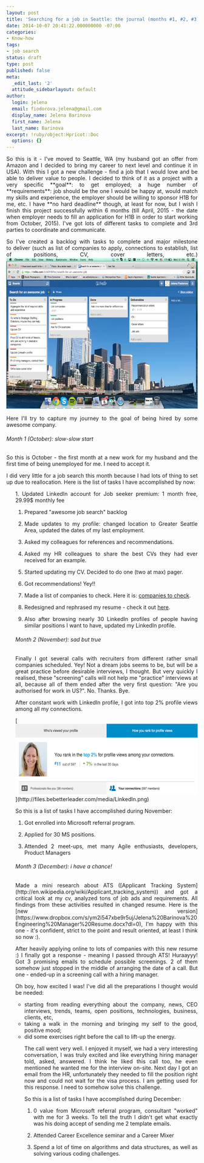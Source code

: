```yaml
---
layout: post
title: 'Searching for a job in Seattle: the journal (months #1, #2, #3)'
date: 2014-10-07 20:41:22.000000000 -07:00
categories:
- Know-how
tags:
- job search
status: draft
type: post
published: false
meta:
  _edit_last: '2'
  attitude_sidebarlayout: default
author:
  login: jelena
  email: fiodorova.jelena@gmail.com
  display_name: Jelena Barinova
  first_name: Jelena
  last_name: Barinova
excerpt: !ruby/object:Hpricot::Doc
  options: {}
---
```

<p style="text-align: justify;">So this is it - I've moved to Seattle, WA (my 
husband got an offer from Amazon and I decided to bring my career to next 
level and continue it in USA). With this I got a new challenge - find a job 
that I would love and be able to deliver value to people. I decided to think 
of it as a project with a very specific **goal**: to get employed; a huge 
number of **requirements**: job should be the one I would be happy at, would 
match my skills and experience, the employer should be willing to sponsor H1B 
for me, etc. I have **no hard deadline** though, at least for now, but I wish 
I finish this project successfully within 6 months (till April, 2015 - the 
date when employer needs to fill an application for H1B in order to start 
working from October, 2015). I've got lots of different tasks to complete and 
3rd parties to coordinate and communicate.</p> 
<p style="text-align: justify;">So I've created a backlog with tasks to 
complete and major milestone to deliver (such as list of companies to apply, 
connections to establish, list of positions, CV, cover letters, etc.)<img 
class="aligncenter wp-image-656" 
src="assets/Screen-Shot-2014-10-08-at-11.59.53.png" alt="Screen Shot 
2014-10-08 at 11.59.53" width="637" height="398" /></p> 
<p style="text-align: justify;">Here I'll try to capture my journey to the 
goal of being hired by some awesome company.</p> 
<h6 style="text-align: justify;">Month 1 (October): slow-slow start</h6> 
<p style="text-align: justify;">So this is October - the first month at a new 
work for my husband and the first time of being unemployed for me. I need to 
accept it.</p> 
<p style="text-align: justify;">I did very little for a job search this month 
because I had lots of thing to set up due to reallocation. Here is the list of 
tasks I have accomplished by now:</p> 
<ul style="text-align: justify;"> 
1. Updated LinkedIn account for Job seeker premium: 1 month free, 29.99$ 
monthly fee 

1. Prepared "awesome job search" backlog 

1. Made updates to my profile: changed location to Greater Seattle Area, 
updated the dates of my last employment. 

1. Asked my colleagues for references and recommendations. 

1. Asked my HR colleagues to share the best CVs they had ever received for an 
example. 

1. Started updating my CV. Decided to do one (two at max) pager. 

1. Got recommendations! Yey!! 

1. Made a list of companies to check. Here it is: [companies to 
check](https://trello.com/c/Dzi6OHyy/4-list-companies). 

1. Redesigned and rephrased my resume - check it out 
[here](https://www.dropbox.com/s/p0ujtfhcr9wv7rd/Jelena%20Barinova%20Resume.pdf?dl=0). 

1. Also after browsing nearly 30 LinkedIn profiles of people having similar 
positions I want to have, updated my LinkedIn profile. 


<h6 style="text-align: justify;">Month 2 (November): sad but true</h6> 
<p style="text-align: justify;">Finally I got several calls with recruiters 
from different rather small companies scheduled. Yey! Not a dream jobs seems 
to be, but will be a great practice before desirable interviews, I thought. 
But very quickly I realised, these "screening" calls will not help me 
"practice" interviews at all, because all of them ended after the very first 
question: "Are you authorised for work in US?". No. Thanks. Bye.</p> 
<p style="text-align: justify;">After constant work with LinkedIn profile, I 
got into top 2% profile views among all my connections.</p> 
<p>[<img class="aligncenter wp-image-666" src="assets/LinkedIn.png" 
alt="LinkedIn" width="582" height="187" 
/>](http://files.bebetterleader.com/media/LinkedIn.png)</p> 
<p>So this is a list of tasks I have accomplished during November:</p> 

1. Got enrolled into Microsoft referral program. 

1. Applied for 30 MS positions. 

1. Attended 2 meet-ups, met many Agile enthusiasts, developers, Product 
Managers 


<h6 style="text-align: justify;">Month 3 (December): i have a chance!</h6> 
<p style="text-align: justify;">Made a mini research about ATS ([Applicant 
Tracking System](http://en.wikipedia.org/wiki/Applicant_tracking_system)) and 
got a critical look at my cv, analyzed tons of job ads and requirements. All 
findings from these activities resulted in changed resume. Here is the [new 
version](https://www.dropbox.com/s/ym2i547xbe9r5uj/Jelena%20Barinova%20Engineering%20Manager%20Resume.docx?dl=0), 
I'm happy with this one - it's confident, strict to the point and result 
oriented, at least I think so now :).</p> 
<p style="text-align: justify;">After heavily applying online to lots of 
companies with this new resume :) I finally got a response - meaning I passed 
through ATS! Huraayyy! Got 3 promising emails to schedule possible screenings. 
2 of them somehow just stopped in the middle of arranging the date of a call. 
But one - ended-up in a screening call with a hiring manager.</p> 
<p style="text-align: justify;">Oh boy, how excited I was! I've did all the 
preparations I thought would be needed:</p> 
<ul style="text-align: justify;"> 
<li style="text-align: justify;">starting from reading everything about the 
company, news, CEO interviews, trends, teams, open positions, technologies, 
business, clients, etc,</li> 
<li style="text-align: justify;">taking a walk in the morning and bringing my 
self to the good, positive mood;</li> 
<li style="text-align: justify;">did some exercises right before the call to 
lift-up the energy.</li> 

<p style="text-align: justify;">The call went very well. I enjoyed it myself, 
we had a very interesting conversation, I was truly excited and like 
everything hiring manager told, asked, answered. I think he liked this call 
too, he even mentioned he wanted me for the interview on-site. Next day I got 
an email from the HR, unfortunately they needed to fill the position right now 
and could not wait for the visa process. I am getting used for this response. 
I need to somehow solve this challenge.</p> 
<p>So this is a list of tasks I have accomplished during December:</p> 

1. 0 value from Microsoft referral program, consultant "worked" with me for 3 
weeks. To tell the truth I didn't get what exactly was his doing accept of 
sending me 2 template emails. 

1. Attended Career Excellence seminar and a Career Mixer 

1. Spend a lot of time on algorithms and data structures, as well as solving 
various coding challenges. 